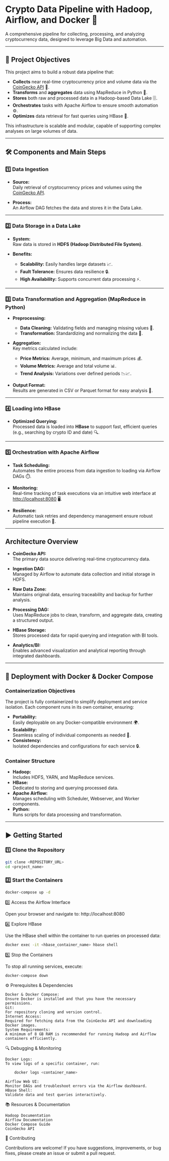 # Crypto Data Pipeline with Hadoop, Airflow, and Docker 🚀

A comprehensive pipeline for collecting, processing, and analyzing cryptocurrency data, designed to leverage Big Data and automation.

---

## 🎯 Project Objectives

This project aims to build a robust data pipeline that:

- **Collects** near real-time cryptocurrency price and volume data via the [CoinGecko API](https://www.coingecko.com/en/api) 📡.
- **Transforms** and **aggregates** data using MapReduce in Python 🔄.
- **Stores** both raw and processed data in a Hadoop-based Data Lake 🗄️.
- **Orchestrates** tasks with Apache Airflow to ensure smooth automation ⚙️.
- **Optimizes** data retrieval for fast queries using HBase 🚄.

This infrastructure is scalable and modular, capable of supporting complex analyses on large volumes of data.

---

## 🛠️ Components and Main Steps

### 1️⃣ Data Ingestion

- **Source:**  
  Daily retrieval of cryptocurrency prices and volumes using the [CoinGecko API](https://www.coingecko.com/en/api).

- **Process:**  
  An Airflow DAG fetches the data and stores it in the Data Lake.

---

### 2️⃣ Data Storage in a Data Lake

- **System:**  
  Raw data is stored in **HDFS (Hadoop Distributed File System)**.

- **Benefits:**  
  - **Scalability:** Easily handles large datasets 📈.
  - **Fault Tolerance:** Ensures data resilience 🔒.
  - **High Availability:** Supports concurrent data processing ⚡.

---

### 3️⃣ Data Transformation and Aggregation (MapReduce in Python)

- **Preprocessing:**  
  - **Data Cleaning:** Validating fields and managing missing values 🧹.
  - **Transformation:** Standardizing and normalizing the data 🔄.

- **Aggregation:**  
  Key metrics calculated include:
  - **Price Metrics:** Average, minimum, and maximum prices 💰.
  - **Volume Metrics:** Average and total volume 📊.
  - **Trend Analysis:** Variations over defined periods 📉📈.

- **Output Format:**  
  Results are generated in CSV or Parquet format for easy analysis 📑.

---

### 4️⃣ Loading into HBase

- **Optimized Querying:**  
  Processed data is loaded into **HBase** to support fast, efficient queries (e.g., searching by crypto ID and date) 🔍.

---

### 5️⃣ Orchestration with Apache Airflow

- **Task Scheduling:**  
  Automates the entire process from data ingestion to loading via Airflow DAGs ⏱️.

- **Monitoring:**  
  Real-time tracking of task executions via an intuitive web interface at [http://localhost:8080](http://localhost:8080) 🖥️.

- **Resilience:**  
  Automatic task retries and dependency management ensure robust pipeline execution 🔄.

---
## Architecture Overview

- **CoinGecko API:**  
  The primary data source delivering real-time cryptocurrency data.

- **Ingestion DAG:**  
  Managed by Airflow to automate data collection and initial storage in HDFS.

- **Raw Data Zone:**  
  Maintains original data, ensuring traceability and backup for further analysis.

- **Processing DAG:**  
  Uses MapReduce jobs to clean, transform, and aggregate data, creating a structured output.

- **HBase Storage:**  
  Stores processed data for rapid querying and integration with BI tools.

- **Analytics/BI:**  
  Enables advanced visualization and analytical reporting through integrated dashboards.

---

## 🐳 Deployment with Docker & Docker Compose

### Containerization Objectives

The project is fully containerized to simplify deployment and service isolation. Each component runs in its own container, ensuring:

- **Portability:**  
  Easily deployable on any Docker-compatible environment 🌍.
- **Scalability:**  
  Seamless scaling of individual components as needed 🚀.
- **Consistency:**  
  Isolated dependencies and configurations for each service 🔒.

### Container Structure

- **Hadoop:**  
  Includes HDFS, YARN, and MapReduce services.
- **HBase:**  
  Dedicated to storing and querying processed data.
- **Apache Airflow:**  
  Manages scheduling with Scheduler, Webserver, and Worker components.
- **Python:**  
  Runs scripts for data processing and transformation.

---

## ▶️ Getting Started

### 1️⃣ Clone the Repository

```bash
git clone <REPOSITORY_URL>
cd <project_name>
```

### 2️⃣ Start the Containers

```bash
docker-compose up -d
```

3️⃣ Access the Airflow Interface

Open your browser and navigate to:
http://localhost:8080

4️⃣ Explore HBase

Use the HBase shell within the container to run queries on processed data:

```bash
docker exec -it <hbase_container_name> hbase shell
```

5️⃣ Stop the Containers

To stop all running services, execute:
```bash
docker-compose down
```

⚙️ Prerequisites & Dependencies

    Docker & Docker Compose:
    Ensure Docker is installed and that you have the necessary permissions.
    Git:
    For repository cloning and version control.
    Internet Access:
    Required for fetching data from the CoinGecko API and downloading Docker images.
    System Requirements:
    A minimum of 8 GB RAM is recommended for running Hadoop and Airflow containers efficiently.

🔍 Debugging & Monitoring

    Docker Logs:
    To view logs of a specific container, run:
```bash
    docker logs <container_name>
```
    Airflow Web UI:
    Monitor DAGs and troubleshoot errors via the Airflow dashboard.
    HBase Shell:
    Validate data and test queries interactively.

📚 Resources & Documentation

    Hadoop Documentation
    Airflow Documentation
    Docker Compose Guide
    CoinGecko API

🤝 Contributing

Contributions are welcome! If you have suggestions, improvements, or bug fixes, please create an issue or submit a pull request.
